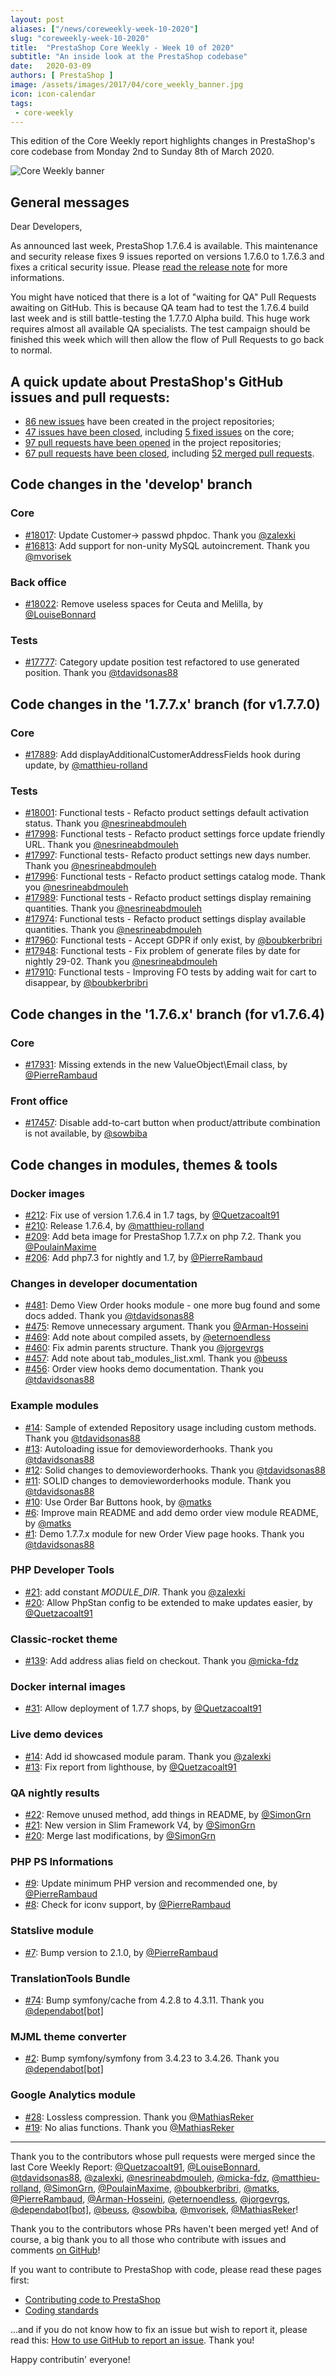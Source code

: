 ```yaml
---
layout: post
aliases: ["/news/coreweekly-week-10-2020"]
slug: "coreweekly-week-10-2020"
title:  "PrestaShop Core Weekly - Week 10 of 2020"
subtitle: "An inside look at the PrestaShop codebase"
date:   2020-03-09
authors: [ PrestaShop ]
image: /assets/images/2017/04/core_weekly_banner.jpg
icon: icon-calendar
tags:
 - core-weekly
---
```


This edition of the Core Weekly report highlights changes in PrestaShop's core codebase from Monday 2nd to Sunday 8th of March 2020.

![Core Weekly banner](/assets/images/2018/12/banner-core-weekly.jpg)

## General messages

Dear Developers,

As announced last week, PrestaShop 1.7.6.4 is available. This maintenance and security release fixes 9 issues reported on versions 1.7.6.0 to 1.7.6.3 and fixes a critical security issue. Please [read the release note](https://build.prestashop.com/news/prestashop-1-7-6-4-maintenance-release/) for more informations.

You might have noticed that there is a lot of "waiting for QA" Pull Requests awaiting on GitHub. This is because QA team had to test the 1.7.6.4 build last week and is still battle-testing the 1.7.7.0 Alpha build. This huge work requires almost all available QA specialists. The test campaign should be finished this week which will then allow the flow of Pull Requests to go back to normal.


## A quick update about PrestaShop's GitHub issues and pull requests:

- [86 new issues](https://github.com/search?q=org%3APrestaShop+is%3Apublic++-repo%3Aprestashop%2Fprestashop.github.io++is%3Aissue+created%3A2020-03-02..2020-03-08) have been created in the project repositories;
- [47 issues have been closed](https://github.com/search?q=org%3APrestaShop+is%3Apublic++-repo%3Aprestashop%2Fprestashop.github.io++is%3Aissue+closed%3A2020-03-02..2020-03-08), including [5 fixed issues](https://github.com/search?q=org%3APrestaShop+is%3Apublic++-repo%3Aprestashop%2Fprestashop.github.io++is%3Aissue+label%3Afixed+closed%3A2020-03-02..2020-03-08) on the core;
- [97 pull requests have been opened](https://github.com/search?q=org%3APrestaShop+is%3Apublic++-repo%3Aprestashop%2Fprestashop.github.io++is%3Apr+created%3A2020-03-02..2020-03-08) in the project repositories;
- [67 pull requests have been closed](https://github.com/search?q=org%3APrestaShop+is%3Apublic++-repo%3Aprestashop%2Fprestashop.github.io++is%3Apr+closed%3A2020-03-02..2020-03-08), including [52 merged pull requests](https://github.com/search?q=org%3APrestaShop+is%3Apublic++-repo%3Aprestashop%2Fprestashop.github.io++is%3Apr+merged%3A2020-03-02..2020-03-08).


## Code changes in the 'develop' branch


### Core
* [#18017](https://github.com/PrestaShop/PrestaShop/pull/18017): Update Customer-> passwd phpdoc. Thank you [@zalexki](https://github.com/zalexki)
* [#16813](https://github.com/PrestaShop/PrestaShop/pull/16813): Add support for non-unity MySQL autoincrement. Thank you [@mvorisek](https://github.com/mvorisek)


### Back office
* [#18022](https://github.com/PrestaShop/PrestaShop/pull/18022): Remove useless spaces for Ceuta and Melilla, by [@LouiseBonnard](https://github.com/LouiseBonnard)


### Tests
* [#17777](https://github.com/PrestaShop/PrestaShop/pull/17777): Category update position test refactored to use generated position. Thank you [@tdavidsonas88](https://github.com/tdavidsonas88)


## Code changes in the '1.7.7.x' branch (for v1.7.7.0)


### Core
* [#17889](https://github.com/PrestaShop/PrestaShop/pull/17889): Add displayAdditionalCustomerAddressFields hook during update, by [@matthieu-rolland](https://github.com/matthieu-rolland)


### Tests
* [#18001](https://github.com/PrestaShop/PrestaShop/pull/18001): Functional tests - Refacto product settings default activation status. Thank you [@nesrineabdmouleh](https://github.com/nesrineabdmouleh)
* [#17998](https://github.com/PrestaShop/PrestaShop/pull/17998): Functional tests - Refacto product settings force update friendly URL. Thank you [@nesrineabdmouleh](https://github.com/nesrineabdmouleh)
* [#17997](https://github.com/PrestaShop/PrestaShop/pull/17997): Functional tests- Refacto product settings new days number. Thank you [@nesrineabdmouleh](https://github.com/nesrineabdmouleh)
* [#17996](https://github.com/PrestaShop/PrestaShop/pull/17996): Functional tests - Refacto product settings catalog mode. Thank you [@nesrineabdmouleh](https://github.com/nesrineabdmouleh)
* [#17989](https://github.com/PrestaShop/PrestaShop/pull/17989): Functional tests - Refacto product settings display remaining quantities. Thank you [@nesrineabdmouleh](https://github.com/nesrineabdmouleh)
* [#17974](https://github.com/PrestaShop/PrestaShop/pull/17974): Functional tests - Refacto product settings display available quantities. Thank you [@nesrineabdmouleh](https://github.com/nesrineabdmouleh)
* [#17960](https://github.com/PrestaShop/PrestaShop/pull/17960): Functional tests - Accept GDPR if only exist, by [@boubkerbribri](https://github.com/boubkerbribri)
* [#17948](https://github.com/PrestaShop/PrestaShop/pull/17948): Functional tests - Fix problem of generate files by date for nightly 29-02. Thank you [@nesrineabdmouleh](https://github.com/nesrineabdmouleh)
* [#17910](https://github.com/PrestaShop/PrestaShop/pull/17910): Functional tests - Improving FO tests by adding wait for cart to disappear, by [@boubkerbribri](https://github.com/boubkerbribri)


## Code changes in the '1.7.6.x' branch (for v1.7.6.4)


### Core
* [#17931](https://github.com/PrestaShop/PrestaShop/pull/17931): Missing extends in the new ValueObject\Email class, by [@PierreRambaud](https://github.com/PierreRambaud)


### Front office
* [#17457](https://github.com/PrestaShop/PrestaShop/pull/17457): Disable add-to-cart button when product/attribute combination is not available, by [@sowbiba](https://github.com/sowbiba)


## Code changes in modules, themes & tools


### Docker images
* [#212](https://github.com/PrestaShop/docker/pull/212): Fix use of version 1.7.6.4 in 1.7 tags, by [@Quetzacoalt91](https://github.com/Quetzacoalt91)
* [#210](https://github.com/PrestaShop/docker/pull/210): Release 1.7.6.4, by [@matthieu-rolland](https://github.com/matthieu-rolland)
* [#209](https://github.com/PrestaShop/docker/pull/209): Add beta image for PrestaShop 1.7.7.x on php 7.2. Thank you [@PoulainMaxime](https://github.com/PoulainMaxime)
* [#206](https://github.com/PrestaShop/docker/pull/206): Add php7.3 for nightly and 1.7, by [@PierreRambaud](https://github.com/PierreRambaud)


### Changes in developer documentation
* [#481](https://github.com/PrestaShop/docs/pull/481): Demo View Order hooks module - one more bug found and some docs added. Thank you [@tdavidsonas88](https://github.com/tdavidsonas88)
* [#475](https://github.com/PrestaShop/docs/pull/475): Remove unnecessary argument. Thank you [@Arman-Hosseini](https://github.com/Arman-Hosseini)
* [#469](https://github.com/PrestaShop/docs/pull/469): Add note about compiled assets, by [@eternoendless](https://github.com/eternoendless)
* [#460](https://github.com/PrestaShop/docs/pull/460): Fix admin parents structure. Thank you [@jorgevrgs](https://github.com/jorgevrgs)
* [#457](https://github.com/PrestaShop/docs/pull/457): Add note about tab_modules_list.xml. Thank you [@beuss](https://github.com/beuss)
* [#456](https://github.com/PrestaShop/docs/pull/456): Order view hooks demo documentation. Thank you [@tdavidsonas88](https://github.com/tdavidsonas88)


### Example modules
* [#14](https://github.com/PrestaShop/example-modules/pull/14): Sample of extended Repository usage including custom methods. Thank you [@tdavidsonas88](https://github.com/tdavidsonas88)
* [#13](https://github.com/PrestaShop/example-modules/pull/13): Autoloading issue for demovieworderhooks. Thank you [@tdavidsonas88](https://github.com/tdavidsonas88)
* [#12](https://github.com/PrestaShop/example-modules/pull/12): Solid changes to demovieworderhooks. Thank you [@tdavidsonas88](https://github.com/tdavidsonas88)
* [#11](https://github.com/PrestaShop/example-modules/pull/11): SOLID changes to demovieworderhooks module. Thank you [@tdavidsonas88](https://github.com/tdavidsonas88)
* [#10](https://github.com/PrestaShop/example-modules/pull/10): Use Order Bar Buttons hook, by [@matks](https://github.com/matks)
* [#6](https://github.com/PrestaShop/example-modules/pull/6): Improve main README and add demo order view module README, by [@matks](https://github.com/matks)
* [#1](https://github.com/PrestaShop/example-modules/pull/1): Demo 1.7.7.x module for new Order View page hooks. Thank you [@tdavidsonas88](https://github.com/tdavidsonas88)


### PHP Developer Tools
* [#21](https://github.com/PrestaShop/php-dev-tools/pull/21): add constant _MODULE_DIR_. Thank you [@zalexki](https://github.com/zalexki)
* [#20](https://github.com/PrestaShop/php-dev-tools/pull/20): Allow PhpStan config to be extended to make updates easier, by [@Quetzacoalt91](https://github.com/Quetzacoalt91)


### Classic-rocket theme
* [#139](https://github.com/PrestaShop/classic-rocket/pull/139): Add address alias field on checkout. Thank you [@micka-fdz](https://github.com/micka-fdz)


### Docker internal images
* [#31](https://github.com/PrestaShop/docker-internal-images/pull/31): Allow deployment of 1.7.7 shops, by [@Quetzacoalt91](https://github.com/Quetzacoalt91)


### Live demo devices
* [#14](https://github.com/PrestaShop/live-demo-devices/pull/14): Add id showcased module param. Thank you [@zalexki](https://github.com/zalexki)
* [#13](https://github.com/PrestaShop/live-demo-devices/pull/13): Fix report from lighthouse, by [@Quetzacoalt91](https://github.com/Quetzacoalt91)


### QA nightly results
* [#22](https://github.com/PrestaShop/QANightlyResults/pull/22): Remove unused method, add things in README, by [@SimonGrn](https://github.com/SimonGrn)
* [#21](https://github.com/PrestaShop/QANightlyResults/pull/21): New version in Slim Framework V4, by [@SimonGrn](https://github.com/SimonGrn)
* [#20](https://github.com/PrestaShop/QANightlyResults/pull/20): Merge last modifications, by [@SimonGrn](https://github.com/SimonGrn)


### PHP PS Informations
* [#9](https://github.com/PrestaShop/php-ps-info/pull/9): Update minimum PHP version and recommended one, by [@PierreRambaud](https://github.com/PierreRambaud)
* [#8](https://github.com/PrestaShop/php-ps-info/pull/8): Check for iconv support, by [@PierreRambaud](https://github.com/PierreRambaud)


### Statslive module
* [#7](https://github.com/PrestaShop/statslive/pull/7): Bump version to 2.1.0, by [@PierreRambaud](https://github.com/PierreRambaud)


### TranslationTools Bundle
* [#74](https://github.com/PrestaShop/TranslationToolsBundle/pull/74): Bump symfony/cache from 4.2.8 to 4.3.11. Thank you [@dependabot[bot]](https://github.com/apps/dependabot)


### MJML theme converter
* [#2](https://github.com/PrestaShop/mjml-theme-converter/pull/2): Bump symfony/symfony from 3.4.23 to 3.4.26. Thank you [@dependabot[bot]](https://github.com/apps/dependabot)


### Google Analytics module
* [#28](https://github.com/PrestaShop/ps_googleanalytics/pull/28): Lossless compression. Thank you [@MathiasReker](https://github.com/MathiasReker)
* [#19](https://github.com/PrestaShop/ps_googleanalytics/pull/19): No alias functions. Thank you [@MathiasReker](https://github.com/MathiasReker)


<hr />

Thank you to the contributors whose pull requests were merged since the last Core Weekly Report: [@Quetzacoalt91](https://github.com/Quetzacoalt91), [@LouiseBonnard](https://github.com/LouiseBonnard), [@tdavidsonas88](https://github.com/tdavidsonas88), [@zalexki](https://github.com/zalexki), [@nesrineabdmouleh](https://github.com/nesrineabdmouleh), [@micka-fdz](https://github.com/micka-fdz), [@matthieu-rolland](https://github.com/matthieu-rolland), [@SimonGrn](https://github.com/SimonGrn), [@PoulainMaxime](https://github.com/PoulainMaxime), [@boubkerbribri](https://github.com/boubkerbribri), [@matks](https://github.com/matks), [@PierreRambaud](https://github.com/PierreRambaud), [@Arman-Hosseini](https://github.com/Arman-Hosseini), [@eternoendless](https://github.com/eternoendless), [@jorgevrgs](https://github.com/jorgevrgs), [@dependabot[bot]](https://github.com/apps/dependabot), [@beuss](https://github.com/beuss), [@sowbiba](https://github.com/sowbiba), [@mvorisek](https://github.com/mvorisek), [@MathiasReker](https://github.com/MathiasReker)!

Thank you to the contributors whose PRs haven't been merged yet! And of course, a big thank you to all those who contribute with issues and comments [on GitHub](https://github.com/PrestaShop/PrestaShop)!

If you want to contribute to PrestaShop with code, please read these pages first:

 * [Contributing code to PrestaShop](https://devdocs.prestashop.com/1.7/contribute/contribution-guidelines/)
 * [Coding standards](https://devdocs.prestashop.com/1.7/development/coding-standards/)

...and if you do not know how to fix an issue but wish to report it, please read this: [How to use GitHub to report an issue](https://devdocs.prestashop.com/1.7/contribute/contribute-reporting-issues/). Thank you!

Happy contributin' everyone!

